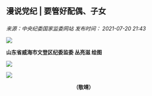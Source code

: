 ## 漫说党纪 | 要管好配偶、子女

### 

_来源：中央纪委国家监委网站_ _发布时间： 2021-07-20 21:43_

![](https://www.ccdi.gov.cn/hdjln/ywtt/202107/W020210929376831761047.jpg)

**山东省威海市文登区纪委监委 丛亮滋 绘图**

**![](https://www.ccdi.gov.cn/hdjln/ywtt/202107/W020210929376831884070.jpg)**

**![](https://www.ccdi.gov.cn/hdjln/ywtt/202107/W020210929376831985100.jpg)**

                                              **（敬靖）**
